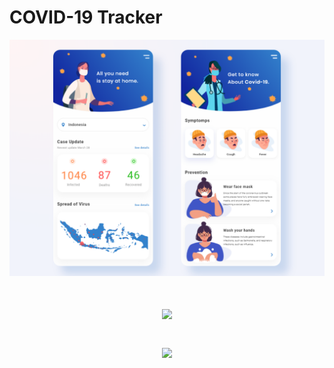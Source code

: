# COVID-19 Tracker

<p align="center"><img src=".github/screens.png?raw=true"/></p>

<h1 align="center">
<p align="center"><img src=".github/screen1.gif?raw=true"/></p>
<p align="center"><img src=".github/screen2.gif?raw=true"/></p>
</h1>
